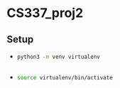 # CS337_proj2

## Setup
* ```sh
  python3 -m venv virtualenv
 
* ```sh
  source virtualenv/bin/activate
